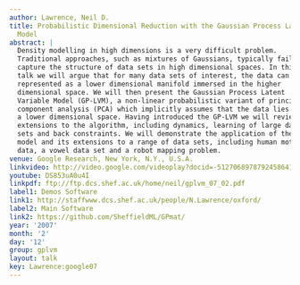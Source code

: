 ```yaml
---
author: Lawrence, Neil D.
title: Probabilistic Dimensional Reduction with the Gaussian Process Latent Variable
  Model
abstract: |
  Density modelling in high dimensions is a very difficult problem.
  Traditional approaches, such as mixtures of Gaussians, typically fail to
  capture the structure of data sets in high dimensional spaces. In this
  talk we will argue that for many data sets of interest, the data can be
  represented as a lower dimensional manifold immersed in the higher
  dimensional space. We will then present the Gaussian Process Latent
  Variable Model (GP-LVM), a non-linear probabilistic variant of principal
  component analysis (PCA) which implicitly assumes that the data lies on
  a lower dimensional space. Having introduced the GP-LVM we will review
  extensions to the algorithm, including dynamics, learning of large data
  sets and back constraints. We will demonstrate the application of the
  model and its extensions to a range of data sets, including human motion
  data, a vowel data set and a robot mapping problem.
venue: Google Research, New York, N.Y., U.S.A.
linkvideo: http://video.google.com/videoplay?docid=-5127068978792458641
youtube: DS853uA0u4I
linkpdf: ftp://ftp.dcs.shef.ac.uk/home/neil/gplvm_07_02.pdf
label1: Demos Software
link1: http://staffwww.dcs.shef.ac.uk/people/N.Lawrence/oxford/
label2: Main Software
link2: https://github.com/SheffieldML/GPmat/
year: '2007'
month: '2'
day: '12'
group: gplvm
layout: talk
key: Lawrence:google07
---
```


